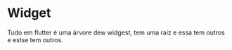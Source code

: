 # Widget

Tudo em flutter é uma árvore dew widgest, tem uma raiz e essa tem outros e estse tem outros.
